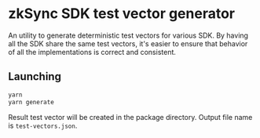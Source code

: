 # zkSync SDK test vector generator

An utility to generate deterministic test vectors for various SDK. By having all the SDK share the same test vectors,
it's easier to ensure that behavior of all the implementations is correct and consistent.

## Launching

```bash
yarn
yarn generate
```

Result test vector will be created in the package directory.
Output file name is `test-vectors.json`.
